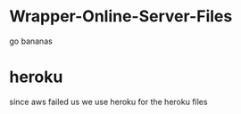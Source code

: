 # Wrapper-Online-Server-Files
go bananas


# heroku
since aws failed us we use heroku for the heroku files
